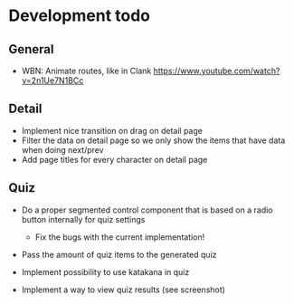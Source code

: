 # Development todo

## General

* WBN: Animate routes, like in Clank https://www.youtube.com/watch?v=2n1Ue7N1BCc

## Detail

* Implement nice transition on drag on detail page
* Filter the data on detail page so we only show the items that have data when doing next/prev
* Add page titles for every character on detail page

## Quiz

* Do a proper segmented control component that is based on a radio button internally for quiz settings
	* Fix the bugs with the current implementation!

* Pass the amount of quiz items to the generated quiz
* Implement possibility to use katakana in quiz
* Implement a way to view quiz results (see screenshot)